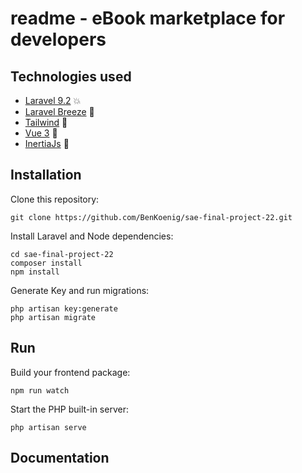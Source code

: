 # readme - eBook marketplace for developers

## Technologies used

-   [Laravel 9.2](https://laravel.com/docs/9.x) :boom:
-   [Laravel Breeze](https://laravel.com/docs/9.x/starter-kits#laravel-breeze) :dizzy:
-   [Tailwind](https://tailwindcss.com/) :dash:
-   [Vue 3](https://vuejs.org/) :green_heart:
-   [InertiaJs](https://inertiajs.com/) :see_no_evil:

## Installation

Clone this repository:

```
git clone https://github.com/BenKoenig/sae-final-project-22.git
```

Install Laravel and Node dependencies:

```
cd sae-final-project-22
composer install
npm install
```

Generate Key and run migrations:

```
php artisan key:generate
php artisan migrate
```

## Run

Build your frontend package:

```
npm run watch
```

Start the PHP built-in server:

```
php artisan serve
```

## Documentation
